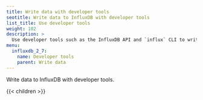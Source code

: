 ```yaml
---
title: Write data with developer tools
seotitle: Write data to InfluxDB with developer tools
list_title: Use developer tools
weight: 102
description: >
  Use developer tools such as the InfluxDB API and `influx` CLI to write data to InfluxDB.
menu:
  influxdb_2_7:
    name: Developer tools
    parent: Write data
---
```


Write data to InfluxDB with developer tools.

{{< children >}}
